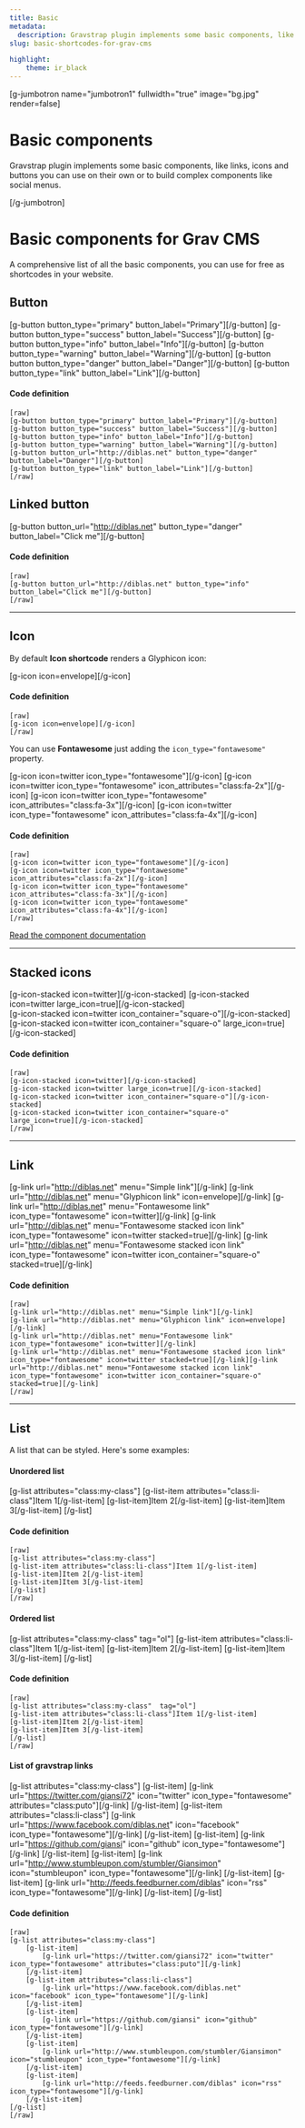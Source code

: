 ```yaml
---
title: Basic
metadata:
  description: Gravstrap plugin implements some basic components, like links, icons and buttons you can use on their own or to build complex components like social menus.
slug: basic-shortcodes-for-grav-cms

highlight:
    theme: ir_black
---
```



[g-jumbotron name="jumbotron1" fullwidth="true" image="bg.jpg" render=false]
# Basic components

Gravstrap plugin implements some basic components, like links, icons and buttons you can use on their own or to build complex components like social menus.

[/g-jumbotron]

# Basic components for Grav CMS
A comprehensive list of all the basic components, you can use for free as shortcodes in your website.


## Button

[g-button button_type="primary" button_label="Primary"][/g-button]
[g-button button_type="success" button_label="Success"][/g-button]
[g-button button_type="info" button_label="Info"][/g-button]
[g-button button_type="warning" button_label="Warning"][/g-button]
[g-button button button_type="danger" button_label="Danger"][/g-button]
[g-button button_type="link" button_label="Link"][/g-button]

#### Code definition

    [raw]
    [g-button button_type="primary" button_label="Primary"][/g-button]
    [g-button button_type="success" button_label="Success"][/g-button]
    [g-button button_type="info" button_label="Info"][/g-button]
    [g-button button_type="warning" button_label="Warning"][/g-button]
    [g-button button_url="http://diblas.net" button_type="danger" button_label="Danger"][/g-button]
    [g-button button_type="link" button_label="Link"][/g-button]
    [/raw]

## Linked button

[g-button button_url="http://diblas.net" button_type="danger" button_label="Click me"][/g-button]

#### Code definition

    [raw]
    [g-button button_url="http://diblas.net" button_type="info" button_label="Click me"][/g-button]
    [/raw]
___

## Icon

By default **Icon shortcode** renders a Glyphicon icon:

[g-icon icon=envelope][/g-icon]

#### Code definition

    [raw]
    [g-icon icon=envelope][/g-icon]
    [/raw]

You can use **Fontawesome** just adding the `icon_type="fontawesome"` property.

[g-icon icon=twitter icon_type="fontawesome"][/g-icon]
[g-icon icon=twitter icon_type="fontawesome" icon_attributes="class:fa-2x"][/g-icon]
[g-icon icon=twitter icon_type="fontawesome" icon_attributes="class:fa-3x"][/g-icon]
[g-icon icon=twitter icon_type="fontawesome" icon_attributes="class:fa-4x"][/g-icon]

#### Code definition

    [raw]
    [g-icon icon=twitter icon_type="fontawesome"][/g-icon]
    [g-icon icon=twitter icon_type="fontawesome" icon_attributes="class:fa-2x"][/g-icon]
    [g-icon icon=twitter icon_type="fontawesome" icon_attributes="class:fa-3x"][/g-icon]
    [g-icon icon=twitter icon_type="fontawesome" icon_attributes="class:fa-4x"][/g-icon]
    [/raw]


[Read the component documentation](http://diblas.net/plugins/use-bootstrap-components-as-shortcodes-in-grav-cms/gravstrap-icon-shortcode)

___


## Stacked icons

[g-icon-stacked icon=twitter][/g-icon-stacked]
[g-icon-stacked icon=twitter large_icon=true][/g-icon-stacked]
<br />
[g-icon-stacked icon=twitter icon_container="square-o"][/g-icon-stacked]
[g-icon-stacked icon=twitter icon_container="square-o" large_icon=true][/g-icon-stacked]

#### Code definition

    [raw]
    [g-icon-stacked icon=twitter][/g-icon-stacked]
    [g-icon-stacked icon=twitter large_icon=true][/g-icon-stacked]
    [g-icon-stacked icon=twitter icon_container="square-o"][/g-icon-stacked]
    [g-icon-stacked icon=twitter icon_container="square-o" large_icon=true][/g-icon-stacked]
    [/raw]

___

## Link

[g-link url="http://diblas.net" menu="Simple link"][/g-link]
[g-link url="http://diblas.net" menu="Glyphicon link" icon=envelope][/g-link]
[g-link url="http://diblas.net" menu="Fontawesome link" icon_type="fontawesome" icon=twitter][/g-link]
[g-link url="http://diblas.net" menu="Fontawesome stacked icon link" icon_type="fontawesome" icon=twitter stacked=true][/g-link]
[g-link url="http://diblas.net" menu="Fontawesome stacked icon link" icon_type="fontawesome" icon=twitter icon_container="square-o" stacked=true][/g-link]

#### Code definition

    [raw]
    [g-link url="http://diblas.net" menu="Simple link"][/g-link]
    [g-link url="http://diblas.net" menu="Glyphicon link" icon=envelope][/g-link]
    [g-link url="http://diblas.net" menu="Fontawesome link" icon_type="fontawesome" icon=twitter][/g-link]
    [g-link url="http://diblas.net" menu="Fontawesome stacked icon link" icon_type="fontawesome" icon=twitter stacked=true][/g-link][g-link url="http://diblas.net" menu="Fontawesome stacked icon link" icon_type="fontawesome" icon=twitter icon_container="square-o" stacked=true][/g-link]
    [/raw]

___

## List

A list that can be styled. Here's some examples:

#### Unordered list

[g-list attributes="class:my-class"]
[g-list-item attributes="class:li-class"]Item 1[/g-list-item]
[g-list-item]Item 2[/g-list-item]
[g-list-item]Item 3[/g-list-item]
[/g-list]

#### Code definition

    [raw]
    [g-list attributes="class:my-class"]
    [g-list-item attributes="class:li-class"]Item 1[/g-list-item]
    [g-list-item]Item 2[/g-list-item]
    [g-list-item]Item 3[/g-list-item]
    [/g-list]
    [/raw]


#### Ordered list

[g-list attributes="class:my-class"  tag="ol"]
[g-list-item attributes="class:li-class"]Item 1[/g-list-item]
[g-list-item]Item 2[/g-list-item]
[g-list-item]Item 3[/g-list-item]
[/g-list]

#### Code definition

    [raw]
    [g-list attributes="class:my-class"  tag="ol"]
    [g-list-item attributes="class:li-class"]Item 1[/g-list-item]
    [g-list-item]Item 2[/g-list-item]
    [g-list-item]Item 3[/g-list-item]
    [/g-list]
    [/raw]

#### List of gravstrap links

[g-list attributes="class:my-class"]
    [g-list-item]
        [g-link url="https://twitter.com/giansi72" icon="twitter" icon_type="fontawesome" attributes="class:puto"][/g-link]
    [/g-list-item]
    [g-list-item attributes="class:li-class"]
        [g-link url="https://www.facebook.com/diblas.net" icon="facebook" icon_type="fontawesome"][/g-link]
    [/g-list-item]
    [g-list-item]
        [g-link url="https://github.com/giansi" icon="github" icon_type="fontawesome"][/g-link]
    [/g-list-item]
    [g-list-item]
        [g-link url="http://www.stumbleupon.com/stumbler/Giansimon" icon="stumbleupon" icon_type="fontawesome"][/g-link]
    [/g-list-item]
    [g-list-item]
        [g-link url="http://feeds.feedburner.com/diblas" icon="rss" icon_type="fontawesome"][/g-link]
    [/g-list-item]
[/g-list]

#### Code definition

    [raw]
    [g-list attributes="class:my-class"]
        [g-list-item]
            [g-link url="https://twitter.com/giansi72" icon="twitter" icon_type="fontawesome" attributes="class:puto"][/g-link]
        [/g-list-item]
        [g-list-item attributes="class:li-class"]
            [g-link url="https://www.facebook.com/diblas.net" icon="facebook" icon_type="fontawesome"][/g-link]
        [/g-list-item]
        [g-list-item]
            [g-link url="https://github.com/giansi" icon="github" icon_type="fontawesome"][/g-link]
        [/g-list-item]
        [g-list-item]
            [g-link url="http://www.stumbleupon.com/stumbler/Giansimon" icon="stumbleupon" icon_type="fontawesome"][/g-link]
        [/g-list-item]
        [g-list-item]
            [g-link url="http://feeds.feedburner.com/diblas" icon="rss" icon_type="fontawesome"][/g-link]
        [/g-list-item]
    [/g-list]
    [/raw]